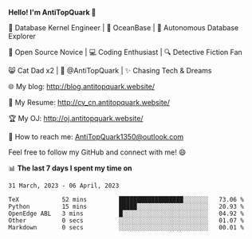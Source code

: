 
**Hello! I'm AntiTopQuark 👋**

🔧 Database Kernel Engineer | 🌊 OceanBase | 🤖 Autonomous Database Explorer

🌱 Open Source Novice | 💻 Coding Enthusiast | 🔍 Detective Fiction Fan

😸 Cat Dad x2 | 🎉 @AntiTopQuark | ✨ Chasing Tech & Dreams

🌐 My blog: http://blog.antitopquark.website/

📄 My Resume: http://cv_cn.antitopquark.website/

🏆 My OJ: http://oj.antitopquark.website/

📧 How to reach me: AntiTopQuark1350@outlook.com

Feel free to follow my GitHub and connect with me! 😄

📊 **The last 7 days I spent my time on** 

<!--START_SECTION:waka-->
```text
31 March, 2023 - 06 April, 2023

TeX            52 mins         ██████████████████░░░░░░░   73.06 % 
Python         15 mins         █████░░░░░░░░░░░░░░░░░░░░   20.93 % 
OpenEdge ABL   3 mins          █░░░░░░░░░░░░░░░░░░░░░░░░   04.92 % 
Other          0 secs          ░░░░░░░░░░░░░░░░░░░░░░░░░   01.07 % 
Markdown       0 secs          ░░░░░░░░░░░░░░░░░░░░░░░░░   00.01 %
```
<!--END_SECTION:waka-->


